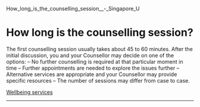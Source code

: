 How_long_is_the_counselling_session__-_Singapore_U



How long is the counselling session?
====================================

The first counselling session usually takes about 45 to 60 minutes. After the initial discussion, you and your Counsellor may decide on one of the options: – No further counselling is required at that particular moment in time – Further appointments are needed to explore the issues further – Alternative services are appropriate and your Counsellor may provide specific resources – The number of sessions may differ from case to case.

[Wellbeing services](https://www.sutd.edu.sg/tag/wellbeing-services/)

---

